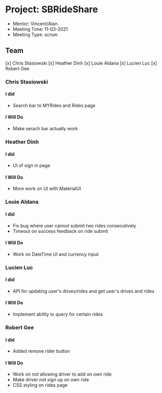 # Project: SBRideShare
* Mentor: Vincent/Alan
* Meeting Time: 11-03-2021
* Meeting Type: scrum

## Team
[x] Chris Stasiowski
[x] Heather Dinh
[x] Louie Aldana
[x] Lucien Luc
[x] Robert Gee

### Chris Stasiowski

#### I did
* Search bar to MYRides and Rides page

#### I Will Do
* Make serach bar actually work

### Heather Dinh

#### I did
* UI of sign in page

#### I Will Do
* More work on UI with MaterialUI


### Louie Aldana

#### I did
* Fix bug where user cannot submit two rides consecutively
* Timeout on success feedback on ride submit

#### I Will Do
* Work on DateTime UI and currency input

### Lucien Luc

#### I did
* API for updating user's drives/rides and get user's drives and rides

#### I Will Do
* Implement ability to query for certain rides

### Robert Gee

#### I did
* Added remove rider button

#### I Will Do
* Work on not allowing driver to add on own ride
* Make driver not sign up on own ride
* CSS styling on rides page 
